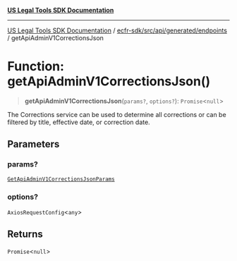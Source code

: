 [**US Legal Tools SDK Documentation**](../../../../../../README.md)

***

[US Legal Tools SDK Documentation](../../../../../../README.md) / [ecfr-sdk/src/api/generated/endpoints](../README.md) / getApiAdminV1CorrectionsJson

# Function: getApiAdminV1CorrectionsJson()

> **getApiAdminV1CorrectionsJson**(`params?`, `options?`): `Promise`\<`null`\>

The Corrections service can be used to determine all corrections or can be filtered by title, effective date, or correction date.

## Parameters

### params?

[`GetApiAdminV1CorrectionsJsonParams`](../../model/type-aliases/GetApiAdminV1CorrectionsJsonParams.md)

### options?

`AxiosRequestConfig`\<`any`\>

## Returns

`Promise`\<`null`\>
